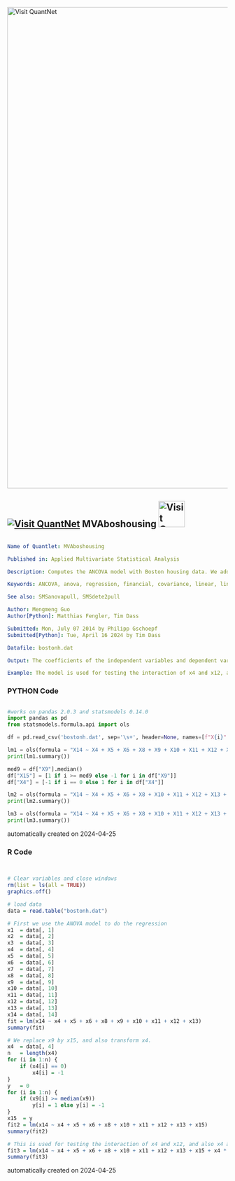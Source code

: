 [<img src="https://github.com/QuantLet/Styleguide-and-FAQ/blob/master/pictures/banner.png" width="1100" alt="Visit QuantNet">](http://quantlet.de/)

## [<img src="https://github.com/QuantLet/Styleguide-and-FAQ/blob/master/pictures/qloqo.png" alt="Visit QuantNet">](http://quantlet.de/) **MVAboshousing** [<img src="https://github.com/QuantLet/Styleguide-and-FAQ/blob/master/pictures/QN2.png" width="60" alt="Visit QuantNet 2.0">](http://quantlet.de/)

```yaml

Name of Quantlet: MVAboshousing

Published in: Applied Multivariate Statistical Analysis

Description: Computes the ANCOVA model with Boston housing data. We add binary variable to the ANCOVA model, and try to check the effect of the new factors on the dependent variable.

Keywords: ANCOVA, anova, regression, financial, covariance, linear, linear-model, linear-regression, test

See also: SMSanovapull, SMSdete2pull

Author: Mengmeng Guo
Author[Python]: Matthias Fengler, Tim Dass

Submitted: Mon, July 07 2014 by Philipp Gschoepf
Submitted[Python]: Tue, April 16 2024 by Tim Dass

Datafile: bostonh.dat

Output: The coefficients of the independent variables and dependent variable.

Example: The model is used for testing the interaction of x4 and x12, and also x4 and x15.

```

### PYTHON Code
```python

#works on pandas 2.0.3 and statsmodels 0.14.0
import pandas as pd
from statsmodels.formula.api import ols

df = pd.read_csv('bostonh.dat', sep='\s+', header=None, names=[f"X{i}" for i in range(1, 15)])

lm1 = ols(formula = "X14 ~ X4 + X5 + X6 + X8 + X9 + X10 + X11 + X12 + X13", data = df).fit()
print(lm1.summary())

med9 = df["X9"].median()
df["X15"] = [1 if i >= med9 else -1 for i in df["X9"]]
df["X4"] = [-1 if i == 0 else 1 for i in df["X4"]]

lm2 = ols(formula = "X14 ~ X4 + X5 + X6 + X8 + X10 + X11 + X12 + X13 + X15", data = df).fit()
print(lm2.summary())

lm3 = ols(formula = "X14 ~ X4 + X5 + X6 + X8 + X10 + X11 + X12 + X13 + X15 + X4*X12 + X4*X15", data = df).fit()
print(lm3.summary())
```

automatically created on 2024-04-25

### R Code
```r


# Clear variables and close windows
rm(list = ls(all = TRUE))
graphics.off()

# load data
data = read.table("bostonh.dat")

# First we use the ANOVA model to do the regression
x1  = data[, 1]
x2  = data[, 2]
x3  = data[, 3]
x4  = data[, 4]
x5  = data[, 5]
x6  = data[, 6]
x7  = data[, 7]
x8  = data[, 8]
x9  = data[, 9]
x10 = data[, 10]
x11 = data[, 11]
x12 = data[, 12]
x13 = data[, 13]
x14 = data[, 14]
fit = lm(x14 ~ x4 + x5 + x6 + x8 + x9 + x10 + x11 + x12 + x13)
summary(fit)

# We replace x9 by x15, and also transform x4.
x4  = data[, 4]
n   = length(x4)
for (i in 1:n) {
    if (x4[i] == 0) 
        x4[i] = -1
}
y   = 0
for (i in 1:n) {
    if (x9[i] >= median(x9)) 
        y[i] = 1 else y[i] = -1
}
x15  = y
fit2 = lm(x14 ~ x4 + x5 + x6 + x8 + x10 + x11 + x12 + x13 + x15)
summary(fit2)

# This is used for testing the interaction of x4 and x12, and also x4 and x15.
fit3 = lm(x14 ~ x4 + x5 + x6 + x8 + x10 + x11 + x12 + x13 + x15 + x4 * x12 + x4 * x15)
summary(fit3)

```

automatically created on 2024-04-25